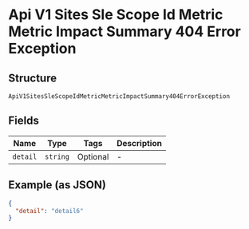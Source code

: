 
# Api V1 Sites Sle Scope Id Metric Metric Impact Summary 404 Error Exception

## Structure

`ApiV1SitesSleScopeIdMetricMetricImpactSummary404ErrorException`

## Fields

| Name | Type | Tags | Description |
|  --- | --- | --- | --- |
| `detail` | `string` | Optional | - |

## Example (as JSON)

```json
{
  "detail": "detail6"
}
```

